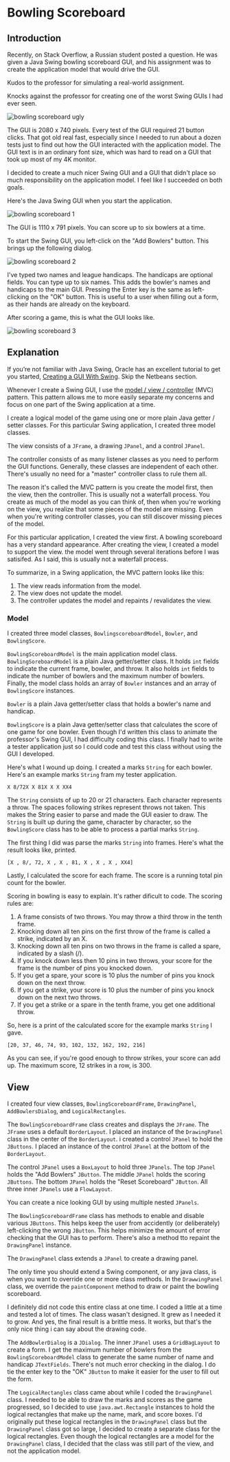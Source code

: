 # Bowling Scoreboard

## Introduction

Recently, on Stack Overflow, a Russian student posted a question.  He was given a Java Swing bowling scoreboard GUI, and his assignment was to create the application model that would drive the GUI.  

Kudos to the professor for simulating a real-world assignment.  

Knocks against the professor for creating one of the worst Swing GUIs I had ever seen.  

![bowling scoreboard ugly](README-images/bowlingscoreboard9.png)

The GUI is 2080 x 740 pixels.  Every test of the GUI required 21 button clicks.  That got old real fast, especially since I needed to run about a dozen tests just to find out how the GUI interacted with the application model.  The GUI text is in an ordinary font size, which was hard to read on a GUI that took up most of my 4K monitor.

I decided to create a much nicer Swing GUI and a GUI that didn't place so much responsibility on the application model.  I feel like I succeeded on both goals.

Here's the Java Swing GUI when you start the application.

![bowling scoreboard 1](README-images/bowlingscoreboard1.png)

The GUI is 1110 x 791 pixels.  You can score up to six bowlers at a time.

To start the Swing GUI, you left-click on the "Add Bowlers" button.  This brings up the following dialog.

![bowling scoreboard 2](README-images/bowlingscoreboard2.png)

I've typed two names and league handicaps.  The handicaps are optional fields.  You can type up to six names.  This adds the bowler's names and handicaps to the main GUI.  Pressing the Enter key is the same as left-clicking on the "OK" button.  This is useful to a user when filling out a form, as their hands are already on the keyboard.

After scoring a game, this is what the GUI looks like.

![bowling scoreboard 3](README-images/bowlingscoreboard3.png)

## Explanation

If you’re not familiar with Java Swing, Oracle has an excellent tutorial to get you started, [Creating a GUI With Swing](https://docs.oracle.com/javase/tutorial/uiswing/index.html). Skip the Netbeans section.

Whenever I create a Swing GUI, I use the [model / view / controller](https://en.wikipedia.org/wiki/Model%E2%80%93view%E2%80%93controller) (MVC) pattern.  This pattern allows me to more easily separate my concerns and focus on one part of the Swing application at a time.

I create a logical model of the game using one or more plain Java getter / setter classes.  For this particular Swing application, I created three model classes.

The view consists of a `JFrame`, a drawing `JPanel`, and a control `JPanel`.

The controller consists of as many listener classes as you need to perform the GUI functions.  Generally, these classes are independent of each other.  There's usually no need for a "master" controller class to rule them all.

The reason it's called the MVC pattern is you create the model first, then the view, then the controller.  This is usually not a waterfall process.  You create as much of the model as you can think of, then when you're working on the view, you realize that some pieces of the model are missing.  Even when you're writing controller classes, you can still discover missing pieces of the model.

For this particular application, I created the view first.  A bowling scoreboard has a very standard appearance.  After creating the view, I created a model to support the view.  the model went through several iterations before I was satisifed.  As I said, this is usually not a waterfall process.

To summarize, in a Swing application, the MVC pattern looks like this:

1.  The view reads information from the model.
2.  The view does not update the model.
3.  The controller updates the model and repaints / revalidates the view.

### Model

I created three model classes, `BowlingscoreboardModel`, `Bowler`, and `BowlingScore`.  

`BowlingScoreboardModel` is the main application model class.  `BowlingSoreboardModel` is a plain Java getter/setter class.  It holds `int` fields to indicate the current frame, bowler, and throw.  It also holds `int` fields to indicate the number of bowlers and the maximum number of bowlers.  Finally, the model class holds an array of `Bowler` instances and an array of `BowlingScore` instances.

`Bowler` is a plain Java getter/setter class that holds a bowler's name and handicap.

`BowlingScore` is a plain Java getter/setter class that calculates the score of one game for one bowler.  Even though I'd written this class to animate the professor's Swing GUI, I had difficulty coding this class.  I finally had to write a tester application just so I could code and test this class without using the GUI I developed.

Here's what I wound up doing.  I created a marks `String` for each bowler.  Here's an example marks `String` fram my tester application.

    X 8/72X X 81X X X XX4
    
The `String` consists of up to 20 or 21 characters.  Each character represents a throw.  The spaces following strikes represent throws not taken.  This makes the String easier to parse and made the GUI easier to draw.  The `String` is built up during the game, character by character, so the `BowlingScore` class has to be able to process a partial marks `String`.

The first thing I did was parse the marks `String` into frames.  Here's what the result looks like, printed.

    [X , 8/, 72, X , X , 81, X , X , X , XX4]
    
Lastly, I calculated the score for each frame.  The score is a running total pin count for the bowler.

Scoring in bowling is easy to explain.  It's rather dificult to code.  The scoring rules are:

1.  A frame consists of two throws.  You may throw a third throw in the tenth frame.
2.  Knocking down all ten pins on the first throw of the frame is called a strike, indicated by an X.
3.  Knocking down all ten pins on two throws in the frame is called a spare, indicated by a slash (/).
4.  If you knock down less then 10 pins in two throws, your score for the frame is the number of pins you knocked down.
5.  If you get a spare, your score is 10 plus the number of pins you knock down on the next throw.
6.  If you get a strike, your score is 10 plus the number of pins you knock down on the next two throws.
7.  If you get a strike or a spare in the tenth frame, you get one additional throw.

So, here is a print of the calculated score for the example marks `String` I gave.

    [20, 37, 46, 74, 93, 102, 132, 162, 192, 216]
    
As you can see, if you're good enough to throw strikes, your score can add up.  The maximum score, 12 strikes in a row, is 300.

## View

I created four view classes, `BowlingScoreboardFrame`, `DrawingPanel`, `AddBowlersDialog`, and `LogicalRectangles`.

The `BowlingScoreboardFrame` class creates and displays the `JFrame`.  The `JFrame` uses a default `BorderLayout`.  I placed an instance of the `DrawingPanel` class in the center of the `BorderLayout`.  i created a control `JPanel` to hold the `JButtons`.  I placed an instance of the control `JPanel` at the bottom of the `BorderLayout`.

The control `JPanel` uses a `BoxLayout` to hold three `JPanels`.  The top `JPanel` holds the "Add Bowlers" `JButton`.  The middle `JPanel` holds the scoring `JButtons`.  The bottom `JPanel` holds the "Reset Scoreboard" `JButton`.  All three inner `JPanels` use a `FlowLayout`.

You can create a nice looking GUI by using multiple nested `JPanels`.

The `BowlingScoreboardFrame` class has methods to enable and disable various `JButtons`.  This helps keep the user from accidently (or deliberately) left-clicking the wrong `JButton`.  This helps minimize the amount of error checking that the GUI has to perform.  There's also a method tto repaint the `DrawingPanel` instance.

The `DrawingPanel` class extends a `JPanel` to create a drawing panel.

The only time you should extend a Swing component, or any java class, is when you want to override one or more class methods.  In the `DrawwingPanel` class, we override the `paintComponent` method to draw or paint the bowling scoreboard.

I definitely did not code this entire class at one time.  I coded a little at a time and tested a lot of times.  The class wasan't designed.  It grew as I needed it to grow.  And yes, the final result is a brittle mess.  It works, but that's the only nice thing i can say about the drawing code.

The `AddBowlerDialog` is a `JDialog`.  The inner `JPanel` uses a `GridBagLayout` to create a form.  I get the maximum number of bowlers from the `BowlingScoreboardModel` class to generate the same number of name and handicap `JTextFields`.  There's not much error checking in the dialog.  I do tie the enter key to the "OK" `JButton` to make it easier for the user to fill out the form.

The `LogicalRectangles` class came about while I coded the `DrawingPanel` class.  I needed to be able to draw the marks and scores as the game progressed, so I decided to use `java.awt.Rectangle` instances to hold the logical rectangles that make up the name, mark, and score boxes.  I'd originally put these logical rectangles in the `DrawingPanel` class but the `DrawingPanel` class got so large, I decided to create a separate class for the logical rectangles.  Even though the logical rectangles are a model for the `DrawingPanel` class, I decided that the class was still part of the view, and not the application model. 
